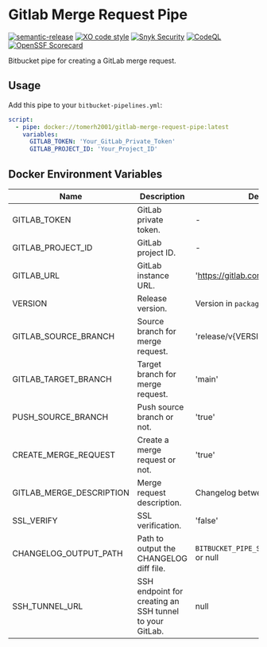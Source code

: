 # Gitlab Merge Request Pipe
[![semantic-release](https://img.shields.io/badge/%20%20%F0%9F%93%A6%F0%9F%9A%80-semantic--release-e10079.svg)](https://github.com/semantic-release/semantic-release)
[![XO code style](https://img.shields.io/badge/code_style-XO-5ed9c7.svg?labelColor=gray&logo=xo)](https://github.com/xojs/xo)
[![Snyk Security](../../actions/workflows/snyk-security.yml/badge.svg)](../../actions/workflows/snyk-security.yml)
[![CodeQL](../../actions/workflows/codeql.yml/badge.svg)](../../actions/workflows/codeql.yml)
[![OpenSSF Scorecard](https://api.securityscorecards.dev/projects/github.com/tomerh2001/gitlab-merge-request-pipe/badge)](https://securityscorecards.dev/viewer/?uri=github.com/tomerh2001/gitlab-merge-request-pipe)

Bitbucket pipe for creating a GitLab merge request.

## Usage

Add this pipe to your `bitbucket-pipelines.yml`:

```yaml
script:
  - pipe: docker://tomerh2001/gitlab-merge-request-pipe:latest
    variables:
      GITLAB_TOKEN: 'Your_GitLab_Private_Token'
      GITLAB_PROJECT_ID: 'Your_Project_ID'
```

## Docker Environment Variables

| Name                      | Description                                | Default                           | Required |
| ------------------------- | ------------------------------------------ | --------------------------------- | -------- |
| GITLAB_TOKEN              | GitLab private token.                      | -                                 | Yes      |
| GITLAB_PROJECT_ID         | GitLab project ID.                         | -                                 | Yes      |
| GITLAB_URL                | GitLab instance URL.                       | 'https://gitlab.com'              | No       |
| VERSION                   | Release version.                           | Version in `package.json`         | No       |
| GITLAB_SOURCE_BRANCH      | Source branch for merge request.           | 'release/v{VERSION}'              | No       |
| GITLAB_TARGET_BRANCH      | Target branch for merge request.           | 'main'                            | No       |
| PUSH_SOURCE_BRANCH        | Push source branch or not.                 | 'true'                            | No       |
| CREATE_MERGE_REQUEST      | Create a merge request or not.             | 'true'                            | No       |
| GITLAB_MERGE_DESCRIPTION  | Merge request description.                 | Changelog between last two tags   | No       |
| SSL_VERIFY                | SSL verification.                          | 'false'                           | No       |
| CHANGELOG_OUTPUT_PATH     | Path to output the CHANGELOG diff file.    | `BITBUCKET_PIPE_SHARED_STORAGE_DIR` or null | No |
| SSH_TUNNEL_URL| SSH endpoint for creating an SSH tunnel to your GitLab.   | null        | No       |
